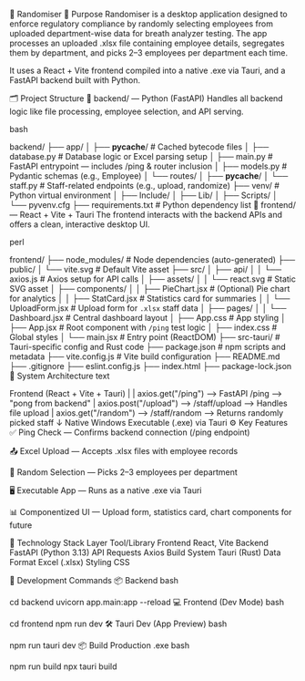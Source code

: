 🎲 Randomiser
📌 Purpose
Randomiser is a desktop application designed to enforce regulatory compliance by randomly selecting employees from uploaded department-wise data for breath analyzer testing. The app processes an uploaded .xlsx file containing employee details, segregates them by department, and picks 2–3 employees per department each time.

It uses a React + Vite frontend compiled into a native .exe via Tauri, and a FastAPI backend built with Python.

🗂️ Project Structure
📁 backend/ — Python (FastAPI)
Handles all backend logic like file processing, employee selection, and API serving.

bash

backend/
├── app/
│   ├── __pycache__/                  # Cached bytecode files
│   ├── database.py                  # Database logic or Excel parsing setup
│   ├── main.py                      # FastAPI entrypoint — includes /ping & router inclusion
│   ├── models.py                    # Pydantic schemas (e.g., Employee)
│   └── routes/
│       ├── __pycache__/
│       └── staff.py                # Staff-related endpoints (e.g., upload, randomize)
├── venv/                            # Python virtual environment
│   ├── Include/
│   ├── Lib/
│   ├── Scripts/
│   └── pyvenv.cfg
├── requirements.txt                 # Python dependency list
📁 frontend/ — React + Vite + Tauri
The frontend interacts with the backend APIs and offers a clean, interactive desktop UI.

perl


frontend/
├── node_modules/                    # Node dependencies (auto-generated)
├── public/
│   └── vite.svg                     # Default Vite asset
├── src/
│   ├── api/
│   │   └── axios.js                 # Axios setup for API calls
│   ├── assets/
│   │   └── react.svg                # Static SVG asset
│   ├── components/
│   │   ├── PieChart.jsx            # (Optional) Pie chart for analytics
│   │   ├── StatCard.jsx            # Statistics card for summaries
│   │   └── UploadForm.jsx          # Upload form for `.xlsx` staff data
│   ├── pages/
│   │   └── Dashboard.jsx           # Central dashboard layout
│   ├── App.css                     # App styling
│   ├── App.jsx                     # Root component with `/ping` test logic
│   ├── index.css                   # Global styles
│   └── main.jsx                    # Entry point (ReactDOM)
├── src-tauri/                       # Tauri-specific config and Rust code
├── package.json                    # npm scripts and metadata
├── vite.config.js                  # Vite build configuration
├── README.md
├── .gitignore
├── eslint.config.js
├── index.html
├── package-lock.json
🔗 System Architecture
text


Frontend (React + Vite + Tauri)
    |
    |  axios.get("/ping")         -->   FastAPI /ping --> "pong from backend"
    |  axios.post("/upload")      -->   /staff/upload --> Handles file upload
    |  axios.get("/random")       -->   /staff/random --> Returns randomly picked staff
    ↓
  Native Windows Executable (.exe) via Tauri
⚙️ Key Features
✅ Ping Check — Confirms backend connection (/ping endpoint)

📤 Excel Upload — Accepts .xlsx files with employee records

🔀 Random Selection — Picks 2–3 employees per department

🖥️ Executable App — Runs as a native .exe via Tauri

📊 Componentized UI — Upload form, statistics card, chart components for future

🔧 Technology Stack
Layer	Tool/Library
Frontend	React, Vite
Backend	FastAPI (Python 3.13)
API Requests	Axios
Build System	Tauri (Rust)
Data Format	Excel (.xlsx)
Styling	CSS

🚀 Development Commands
📦 Backend
bash

cd backend
uvicorn app.main:app --reload
💻 Frontend (Dev Mode)
bash

cd frontend
npm run dev
🛠️ Tauri Dev (App Preview)
bash

npm run tauri dev
📦 Build Production .exe
bash

npm run build
npx tauri build